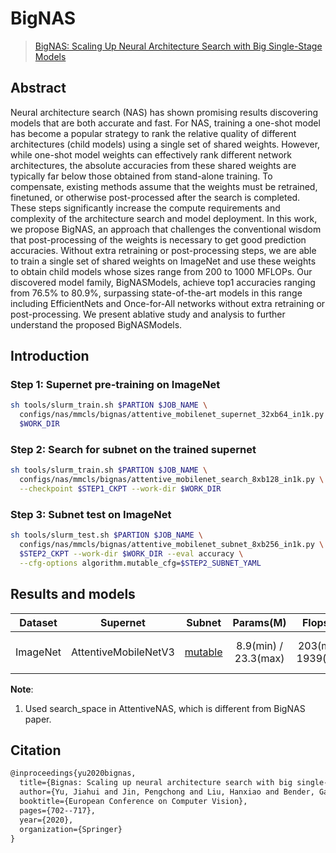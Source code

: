 # BigNAS

> [BigNAS: Scaling Up Neural Architecture Search with Big Single-Stage Models](https://arxiv.org/abs/2003.11142)

<!-- [ALGORITHM] -->

## Abstract

Neural architecture search (NAS) has shown promising results discovering models that are both accurate and fast. For NAS, training a one-shot model has become a popular strategy to rank the relative quality of different architectures (child models) using a single set of shared weights. However, while one-shot model weights can effectively rank different network architectures, the absolute accuracies from these shared weights are typically far below those obtained from stand-alone training. To compensate, existing methods assume that the weights must be retrained, finetuned, or otherwise post-processed after the search is completed. These steps significantly increase the compute requirements and complexity of the architecture search and model deployment. In this work, we propose BigNAS, an approach that challenges the conventional wisdom that post-processing of the weights is necessary to get good prediction accuracies. Without extra retraining or post-processing steps, we are able to train a single set of shared weights on ImageNet and use these weights to obtain child models whose sizes range from 200 to 1000 MFLOPs. Our discovered model family, BigNASModels, achieve top1 accuracies ranging from 76.5% to 80.9%, surpassing state-of-the-art models in this range including EfficientNets and Once-for-All networks without extra retraining or post-processing. We present ablative study and analysis to further understand the proposed BigNASModels.

## Introduction

### Step 1: Supernet pre-training on ImageNet
```bash
sh tools/slurm_train.sh $PARTION $JOB_NAME \
  configs/nas/mmcls/bignas/attentive_mobilenet_supernet_32xb64_in1k.py \
  $WORK_DIR
```
### Step 2: Search for subnet on the trained supernet
```bash
sh tools/slurm_train.sh $PARTION $JOB_NAME \
  configs/nas/mmcls/bignas/attentive_mobilenet_search_8xb128_in1k.py \
  --checkpoint $STEP1_CKPT --work-dir $WORK_DIR
```
### Step 3: Subnet test on ImageNet
```bash
sh tools/slurm_test.sh $PARTION $JOB_NAME \
  configs/nas/mmcls/bignas/attentive_mobilenet_subnet_8xb256_in1k.py \
  $STEP2_CKPT --work-dir $WORK_DIR --eval accuracy \
  --cfg-options algorithm.mutable_cfg=$STEP2_SUBNET_YAML
```

## Results and models

| Dataset |      Supernet      |                                                                                                              Subnet                                                                                                               |   Params(M)    |    Flops(G)    | Top-1  |                           Config                            |                                                                                                                                                                                                                                                                                                               Download                                                                                                                                                                                                                                                                                                               |     Remarks      |
| :-----: | :----------------: | :-------------------------------------------------------------------------------------------------------------------------------------------------------------------------------------------------------------------------------: | :------------: | :------------: | :--: | :---------------------------------------------------------: | :----------------------------------------------------------------------------------------------------------------------------------------------------------------------------------------------------------------------------------------------------------------------------------------------------------------------------------------------------------------------------------------------------------------------------------------------------------------------------------------------------------------------------------------------------------------------------------------------------------------------------------: | :--------------: |
|  ImageNet   | AttentiveMobileNetV3 | [mutable](https://download.openmmlab.com/mmrazor/v0.1/nas/detnas/detnas_subnet_frcnn_shufflenetv2_fpn_1x_coco/detnas_subnet_frcnn_shufflenetv2_fpn_1x_coco_bbox_backbone_flops-0.34M_mAP-37.5_20211222-67fea61f_mutable_cfg.yaml) | 8.9(min) / 23.3(max) | 203(min) / 1939(max) | 77.32(min) / 81.68(max)  | [config](./detnas_subnet_frcnn_shufflenetv2_fpn_1x_coco.py) | [pretrain](https://download.openmmlab.com/mmrazor/v0.1/nas/detnas/detnas_subnet_frcnn_shufflenetv2_fpn_1x_coco/detnas_subnet_shufflenetv2_8xb128_in1k_acc-74.08_20211223-92e9b66a.pth) \|[model](https://download.openmmlab.com/mmrazor/v0.1/nas/detnas/detnas_subnet_frcnn_shufflenetv2_fpn_1x_coco/detnas_subnet_frcnn_shufflenetv2_fpn_1x_coco_bbox_backbone_flops-0.34M_mAP-37.5_20211222-67fea61f.pth) \| [log](https://download.openmmlab.com/mmrazor/v0.1/nas/detnas/detnas_subnet_frcnn_shufflenetv2_fpn_1x_coco/detnas_subnet_frcnn_shufflenetv2_fpn_1x_coco_bbox_backbone_flops-0.34M_mAP-37.5_20211222-67fea61f.log.json) | MMRazor searched |

**Note**:
1. Used search_space in AttentiveNAS, which is different from BigNAS paper.

## Citation

```latex
@inproceedings{yu2020bignas,
  title={Bignas: Scaling up neural architecture search with big single-stage models},
  author={Yu, Jiahui and Jin, Pengchong and Liu, Hanxiao and Bender, Gabriel and Kindermans, Pieter-Jan and Tan, Mingxing and Huang, Thomas and Song, Xiaodan and Pang, Ruoming and Le, Quoc},
  booktitle={European Conference on Computer Vision},
  pages={702--717},
  year={2020},
  organization={Springer}
}
```